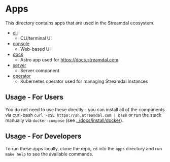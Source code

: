 Apps
====
This directory contains apps that are used in the Streamdal ecosystem.
 
* [cli](./cli)
  * CLI/terminal UI 
* [console](./console)
  * Web-based UI
* [docs](./docs)
  * Astro app used for https://docs.streamdal.com
* [server](./server)
  * Server component
* [operator](./operator)
  * Kubernetes operator used for managing Streamdal instances

## Usage - For Users
You do not need to use these directly - you can install all of the components
via curl-bash `curl -sSL https://sh.streamdal.com | bash` or run the stack
manually via `docker-compose` (see [../docs/install/docker](../docs/install/docker)).

## Usage - For Developers
To run these apps locally, clone the repo, `cd` into the `apps` directory and
run `make help` to see the available commands.
